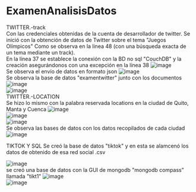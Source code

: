 # ExamenAnalisisDatos
TWITTER.-track
<br/>
Con las credenciales obtenidas de la cuenta de desarrollador de twitter. 
Se inició con la obtención de datos de Twitter sobre el tema "Juegos Olímpicos" Como se observa en la linea 48 (con una búsqueda exacta de un tema mediante un track).
<br/>
En la línea 37 se establece la conexión con la BD no sql "CouchDB" y la creación asegurándonos con una excepción en la línea 38 
![image](https://user-images.githubusercontent.com/66775663/127720979-46733db8-a21d-4a15-916d-9cb15a1520f1.png)
<br/>
Se observa el envío de datos en formato json
![image](https://user-images.githubusercontent.com/66775663/127721267-ff57212e-e1de-40d1-b286-64fb2cf3a455.png)
<br />
Se observa la base de datos "examentwitter" junto con los documentos 
![image](https://user-images.githubusercontent.com/66775663/127721603-149cfe19-590c-4612-a983-c370aaadb0b4.png) 
<br/>
![image](https://user-images.githubusercontent.com/66775663/127721516-a595fc84-d230-45a5-b637-53c8a600207f.png)
<br/>
TWITTER.-LOCATION
<br/>
Se hizo lo mismo con la palabra reservada locations en la ciudad de Quito, Manta y Cuenca
![image](https://user-images.githubusercontent.com/66775663/127722969-30470c16-c39a-429e-a682-28ef5b8ceae7.png)
<br/>
![image](https://user-images.githubusercontent.com/66775663/127722971-c66a0fc8-583f-4f45-a947-3bead47e45c9.png)
<br/>
![image](https://user-images.githubusercontent.com/66775663/127722977-37c35f5b-4c8a-43e6-b09e-1ff1f327b46b.png)
<br/>
Se observa las bases de datos con los datos recopilados de cada ciudad
![image](https://user-images.githubusercontent.com/66775663/127723104-ac76fdd4-87d6-45f9-a05f-af1642470d8a.png)


TIKTOK Y SQL
Se creó la base de datos "tiktok" y en esta se alamcenó los datos de obtenido de esa red social .csv

![image](https://user-images.githubusercontent.com/66775663/127724010-17973ccc-b10e-47a1-8e02-4a5819e6dd89.png)
<br>
se creó una base de datos con la GUI de mongodb "mongodb compass" llamada "tikt1"
![image](https://user-images.githubusercontent.com/66775663/127724243-32be5621-5a61-4ff5-be6e-d1e1796304d7.png)
<br>
![image](https://user-images.githubusercontent.com/66775663/127724252-b08ad95c-385d-444e-9159-6d1845cf7ea3.png)







